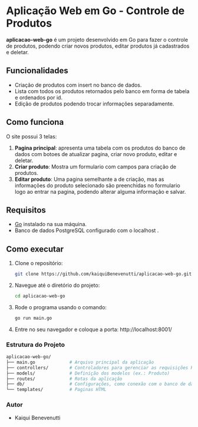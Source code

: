 # Aplicação Web em Go - Controle de Produtos

**aplicacao-web-go** é um projeto desenvolvido em Go para fazer o controle de produtos, podendo criar novos produtos, editar produtos já cadastrados e deletar.

## Funcionalidades

- Criação de produtos com insert no banco de dados.
- Lista com todos os produtos retornados pelo banco em forma de tabela e ordenados por id.
- Edição de produtos podendo trocar informações separadamente.

## Como funciona

O site possui 3 telas:

1. **Pagina principal**: apresenta uma tabela com os produtos do banco de dados com botoes de atualizar pagina, criar novo produto, editar e deletar.
2. **Criar produto**: Mostra um formulario com campos para criação de produtos.
3. **Editar produto**: Uma pagina semelhante a de criação, mas as informações do produto selecionado são preenchidas no formulario logo ao entrar na pagina, podendo alterar alguma informação e salvar.

## Requisitos

- [Go](https://golang.org/dl/) instalado na sua máquina.
- Banco de dados PostgreSQL configurado com o localhost .

## Como executar

1. Clone o repositório:
   
   ```bash
   git clone https://github.com/kaiquiBenevenutti/aplicacao-web-go.git

2. Navegue até o diretório do projeto:
   ```bash
   cd aplicacao-web-go

3. Rode o programa usando o comando:
   ```bash
   go run main.go

4. Entre no seu navegador e coloque a porta: http://localhost:8001/

### Estrutura do Projeto

 ```bash
aplicacao-web-go/
├── main.go             # Arquivo principal da aplicação
├── controllers/        # Controladores para gerenciar as requisições HTTP
├── models/             # Definição dos modelos (ex.: Produto)
├── routes/             # Rotas da aplicação
├── db/                 # Configurações, como conexão com o banco de dados
└── templates/          # Paginas HTML

```
### Autor

- Kaiqui Benevenutti
